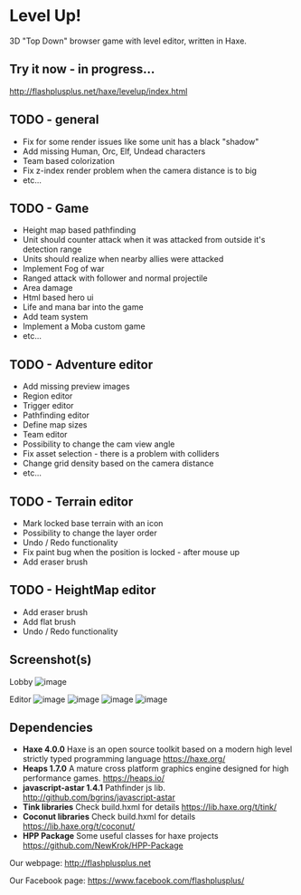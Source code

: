 # Level Up!
3D "Top Down" browser game with level editor, written in Haxe.

## Try it now - in progress...
http://flashplusplus.net/haxe/levelup/index.html

## TODO - general
- Fix for some render issues like some unit has a black "shadow"
- Add missing Human, Orc, Elf, Undead characters
- Team based colorization
- Fix z-index render problem when the camera distance is to big
- etc...

## TODO - Game
- Height map based pathfinding
- Unit should counter attack when it was attacked from outside it's detection range
- Units should realize when nearby allies were attacked
- Implement Fog of war
- Ranged attack with follower and normal projectile
- Area damage
- Html based hero ui
- Life and mana bar into the game
- Add team system
- Implement a Moba custom game
- etc...

## TODO - Adventure editor
- Add missing preview images
- Region editor
- Trigger editor
- Pathfinding editor
- Define map sizes
- Team editor
- Possibility to change the cam view angle
- Fix asset selection - there is a problem with colliders
- Change grid density based on the camera distance
- etc...

## TODO - Terrain editor
- Mark locked base terrain with an icon
- Possibility to change the layer order
- Undo / Redo functionality
- Fix paint bug when the position is locked - after mouse up
- Add eraser brush

## TODO - HeightMap editor
- Add eraser brush
- Add flat brush
- Undo / Redo functionality

## Screenshot(s)
Lobby
![image](https://user-images.githubusercontent.com/13141660/68549518-17d81a80-03f9-11ea-831a-d97de774f63c.png)

Editor
![image](https://user-images.githubusercontent.com/13141660/69908241-d62e0480-13e5-11ea-9805-864f7e3db6f6.png)
![image](https://user-images.githubusercontent.com/13141660/69503789-c57d1a80-0f1d-11ea-8d7f-698ed12e7ee1.png)
![image](https://user-images.githubusercontent.com/13141660/69002269-3902a480-08ec-11ea-826a-e8aeacb79999.png)
![image](https://user-images.githubusercontent.com/13141660/69002283-90a11000-08ec-11ea-8334-5e5f7049ceb1.png)


## Dependencies
- **Haxe 4.0.0** Haxe is an open source toolkit based on a modern high level strictly typed programming language https://haxe.org/
- **Heaps 1.7.0** A mature cross platform graphics engine designed for high performance games. https://heaps.io/
- **javascript-astar 1.4.1** Pathfinder js lib. http://github.com/bgrins/javascript-astar
- **Tink libraries** Check build.hxml for details https://lib.haxe.org/t/tink/
- **Coconut libraries** Check build.hxml for details https://lib.haxe.org/t/coconut/
- **HPP Package** Some useful classes for haxe projects https://github.com/NewKrok/HPP-Package

Our webpage:
http://flashplusplus.net

Our Facebook page:
https://www.facebook.com/flashplusplus/
